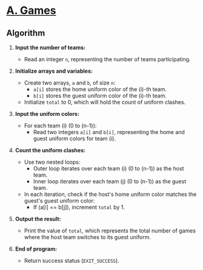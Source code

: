 # [A. Games](https://codeforces.com/problemset/problem/268/A) 

## Algorithm

1. **Input the number of teams:**
   - Read an integer `n`, representing the number of teams participating.

2. **Initialize arrays and variables:**
   - Create two arrays, `a` and `b`, of size `n`:
     - `a[i]` stores the home uniform color of the \(i\)-th team.
     - `b[i]` stores the guest uniform color of the \(i\)-th team.
   - Initialize `total` to 0, which will hold the count of uniform clashes.

3. **Input the uniform colors:**
   - For each team \(i\) (0 to \(n-1\)):
     - Read two integers `a[i]` and `b[i]`, representing the home and guest uniform colors for team \(i\).

4. **Count the uniform clashes:**
   - Use two nested loops:
     - Outer loop iterates over each team \(i\) (0 to \(n-1\)) as the host team.
     - Inner loop iterates over each team \(j\) (0 to \(n-1\)) as the guest team.
   - In each iteration, check if the host's home uniform color matches the guest's guest uniform color:
     - If \(a[i] == b[j]\), increment `total` by 1.

5. **Output the result:**
   - Print the value of `total`, which represents the total number of games where the host team switches to its guest uniform.

6. **End of program:**
   - Return success status (`EXIT_SUCCESS`).
